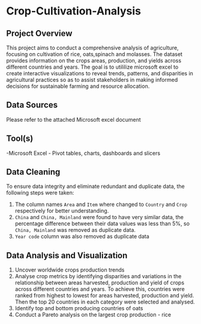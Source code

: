 # Crop-Cultivation-Analysis

## Project Overview

This project aims to conduct a comprehensive analysis of agriculture, focusing on cultivation of rice, oats,spinach and molasses. The dataset provides information on the crops areas,
production, and yields across different countries and years. The goal is to utililize microsoft excel to create interactive visualizations to reveal trends, patterns, and disparities in agricultural practices so as to assist stakeholders in making informed decisions for sustainable farming and resource allocation.

## Data Sources
Please refer to the attached Microsoft excel document

## Tool(s)
-Microsoft Excel - Pivot tables, charts, dashboards and slicers

## Data Cleaning
To ensure data integrity and eliminate redundant and duplicate data, the following steps were taken:
1. The column names `Area` and `Item` where changed to `Country` and `Crop` respectively for better understanding.
2. `China` and `China, Mainland` were found to have very similar data, the percentage difference between their data values was less than 5%, so `China, Mainland` was removed as duplicate data.
3. `Year code` column was also removed as duplicate data

## Data Analysis and Visualization
1. Uncover worldwide crops production trends
2. Analyse crop metrics by identifying disparities and variations in the relationship between areas harvested, production and yield of crops across different countries and years. To achieve this, countries were ranked from highest to lowest for areas harvested, production and yield. Then the top 20 countries in each category were selected and analysed.
3. Identify top and bottom producing countries of oats
4. Conduct a Pareto analysis on the largest crop production - rice 

